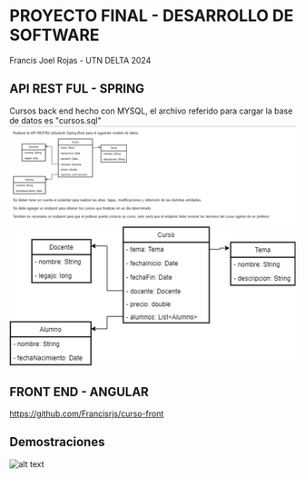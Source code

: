 # PROYECTO FINAL - DESARROLLO DE SOFTWARE
Francis Joel Rojas - UTN DELTA 2024
## API REST FUL - SPRING 
Cursos back end hecho con MYSQL, el archivo referido para cargar la base de datos es "cursos.sql"
![alt text](https://github.com/Francisrjs/curso-back/blob/main/tp-final.png)
![alt text](https://github.com/Francisrjs/curso-back/blob/main/tp-final-bd.png)
## FRONT END - ANGULAR 
https://github.com/Francisrjs/curso-front

## Demostraciones

![alt text](https://github.com/Francisrjs/cursos-utn/blob/main/img/cursos-detail.png)
